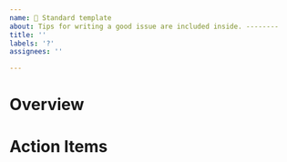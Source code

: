 ```yaml
---
name: 📝 Standard template
about: Tips for writing a good issue are included inside. --------
title: ''
labels: '?'
assignees: ''

---
```

<!-- 
Any text inside HTML comment tags will only show up in editing mode. 
-->


<!-- 
Issues should have these settings applied:
ASSIGNEE: who is doing the work 
LABEL: size = how long the work will take, role = what disclipine/team the work needs to be done by. This issue will automatically have the ? question label applied. Remove it after you've notified the PM of your task.
PROJECT: which kanban board this will live in as a card. If it's not related to documentation protocol or onboarding, then it likely belongs in "Project Management."
MILESTONE: the greater context that this issue is part of.
-->

# Overview 
<!--Tell a story of your work's purpose and context. Mention relevant teammates with @. Make your summary detailed enough that someone unfamiliar to your work would be able to follow along. Put yourself in the shoes of a hiring manager in an interview, or a newbie to the team.

- Link other relevant issues in bullet points like this. 

Past issues may have had issues in checkboxes to create dependencies, but as of spring 2022 we recommend creating larger issues and using milestones instead.
-->

# Action Items
<!--List tasks in chronological order. Link all relevant Google docs or external resources in context. For Google Drive documents, we strongly recommend linking files, instead of folders that can get moved or deleted.

As you complete the tasks, it is a good idea to come back and add your thought process, i.e., "Teammate x and I collaborated on this task in this Figma file: http... We decided that the most important takeaways from the participant 1 session was y. Based on y, we recommend design changes a, b, and c, because... Update, we discussed a, b, and c in the all-hands meeting last week and our recommendations are set to be completed next month, and is being documented in issue #..."
-->

<!--
If there are tasks that multiple assignees will be repeating, use this format instead of making a brand new issue:



### Assignees
- [ ] @ Team member
- [ ] @ Team member
- [ ] @ Team member

Make a comment with this template. Once you finish, come back to the main checklist above and check off your name.
```
# Repeated task
- [ ] Repeated subtask
- [ ] Repeated subtask
``` 


-->
